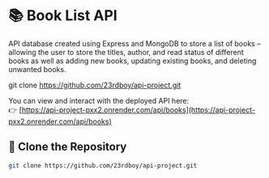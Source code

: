 # 📚 Book List API

API database created using Express and MongoDB to store a list of books – allowing the user to store the titles, author, and read status of different books as well as adding new books, updating existing books, and deleting unwanted books.

git clone https://github.com/23rdboy/api-project.git

You can view and interact with the deployed API here:  
👉 [https://api-project-pxx2.onrender.com/api/books](https://api-project-pxx2.onrender.com/api/books)

## 📂 Clone the Repository

```bash
git clone https://github.com/23rdboy/api-project.git

